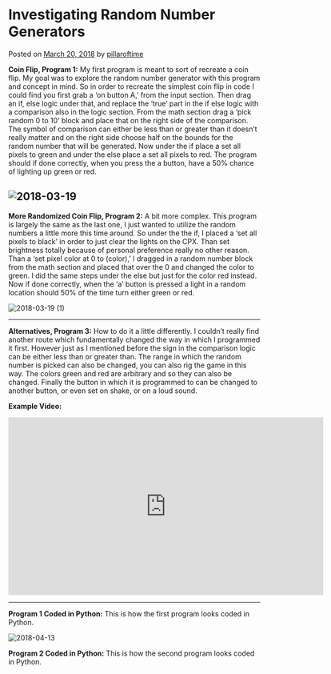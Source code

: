 
# Investigating Random Number Generators

Posted on  [March 20, 2018](https://pillaroftime.wordpress.com/2018/03/20/three-programs-three-paragraphs-part-2/) by  [pillaroftime](https://pillaroftime.wordpress.com/author/pillaroftime/)

**Coin Flip, Program 1:** My first program is meant to sort of recreate a coin flip. My goal was to explore the random number generator with this program and concept in mind. So in order to recreate the simplest coin flip in code I could find you first grab a ‘on button A,’ from the input section. Then drag an if, else logic under that, and replace the ‘true’ part in the if else logic with a comparison also in the logic section. From the math section drag a ‘pick random 0 to 10’ block and place that on the right side of the comparison. The symbol of comparison can either be less than or greater than it doesn’t really matter and on the right side choose half on the bounds for the random number that will be generated. Now under the if place a set all pixels to green and under the else place a set all pixels to red. The program should if done correctly, when you press the a button, have a 50% chance of lighting up green or red.

![2018-03-19](https://pillaroftime.files.wordpress.com/2018/03/2018-03-19-e1521514589683.png?w=1000)
---

**More Randomized Coin Flip, Program 2:** A bit more complex. This program is largely the same as the last one, I just wanted to utilize the random numbers a little more this time around. So under the the if, I placed a ‘set all pixels to black’ in order to just clear the lights on the CPX. Than set brightness totally because of personal preference really no other reason. Than a ‘set pixel color at 0 to (color),’ I dragged in a random number block from the math section and placed that over the 0 and changed the color to green. I did the same steps under the else but just for the color red instead. Now if done correctly, when the ‘a’ button is pressed a light in a random location should 50% of the time turn either green or red.

![2018-03-19 (1)](https://pillaroftime.files.wordpress.com/2018/03/2018-03-19-1-e1521516078270.png?w=1000)

---

**Alternatives, Program 3:** How to do it a little differently. I couldn’t really find another route which fundamentally changed the way in which I programmed it first. However just as I mentioned before the sign in the comparison logic can be either less than or greater than. The range in which the random number is picked can also be changed, you can also rig the game in this way. The colors green and red are arbitrary and so they can also be changed. Finally the button in which it is programmed to can be changed to another button, or even set on shake, or on a loud sound.

**Example Video:** 
<iframe width="630" height="355" src="https://www.useloom.com/embed/2e3316e2205e4b35bde7324990575164" frameborder="0" webkitallowfullscreen mozallowfullscreen allowfullscreen></iframe>

---
**Program 1 Coded in Python:** This is how the first program looks coded in Python.

![2018-04-13](https://pillaroftime.files.wordpress.com/2018/03/2018-04-13-e1523640113510.png)

**Program 2 Coded in Python:** This is how the second program looks coded in Python.

